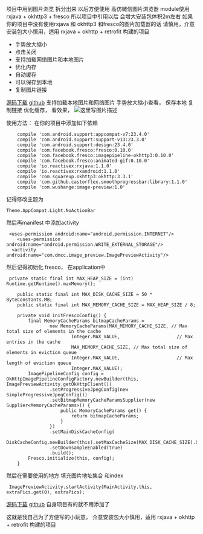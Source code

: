 项目中用到图片浏览 拆分出来 以后方便使用
高仿微信图片浏览器
module使用 rxjava + okhttp3 +  fresco
所以项目中引用以后  会增大安装包体积2m左右
如果你的项目中没有使用rxjava 和 okhttp3 和fresco的图片加载器的话 请慎用，介意安装包大小慎用，适用 rxjava + okhttp + retrofit 构建的项目

 - 手势放大缩小
 - 点击关闭
 - 支持加载网络图片和本地图片
 - 优化内存
 - 自动缓存
 - 可以保存到本地
 - 复制图片链接

[源码下载](http://download.csdn.net/detail/wushge11/9560585)
[github](https://github.com/wushge11/ImagePreview)
 支持加载本地图片和网络图片 手势放大缩小查看， 保存本地 复制链接 优化缓存， 
 看效果，
![这里写图片描述](http://img.blog.csdn.net/20160625111900812)

使用方法：
在你的项目中添加如下依赖

```
    compile 'com.android.support:appcompat-v7:23.4.0'
    compile 'com.android.support:support-v13:23.3.0'
    compile 'com.android.support:design:23.4.0'
    compile 'com.facebook.fresco:fresco:0.10.0'
    compile 'com.facebook.fresco:imagepipeline-okhttp3:0.10.0'
    compile 'com.facebook.fresco:animated-gif:0.10.0'
    compile 'io.reactivex:rxjava:1.1.0'
    compile 'io.reactivex:rxandroid:1.1.0'
    compile 'com.squareup.okhttp3:okhttp:3.3.1'
    compile 'com.github.castorflex.smoothprogressbar:library:1.1.0'
    compile 'com.wushange:image-preview:1.0'
```

记得修改主题为

```
Theme.AppCompat.Light.NoActionBar

```

然后再manifest 中添加activity

```
 <uses-permission android:name="android.permission.INTERNET"/>
    <uses-permission android:name="android.permission.WRITE_EXTERNAL_STORAGE"/>
  <activity android:name="com.dmcc.image_preview.ImagePreviewActivity"/>
```

然后记得初始化 fresco， 在application中

```
 private static final int MAX_HEAP_SIZE = (int) Runtime.getRuntime().maxMemory();

    public static final int MAX_DISK_CACHE_SIZE = 50 * ByteConstants.MB;
    public static final int MAX_MEMORY_CACHE_SIZE = MAX_HEAP_SIZE / 8;

    private void initFrescoConfig() {
        final MemoryCacheParams bitmapCacheParams =
                new MemoryCacheParams(MAX_MEMORY_CACHE_SIZE, // Max total size of elements in the cache
                        Integer.MAX_VALUE,                     // Max entries in the cache
                        MAX_MEMORY_CACHE_SIZE, // Max total size of elements in eviction queue
                        Integer.MAX_VALUE,                     // Max length of eviction queue
                        Integer.MAX_VALUE);
        ImagePipelineConfig config = OkHttpImagePipelineConfigFactory.newBuilder(this, ImagePreviewActivity.getOkHttpClient())
                .setProgressiveJpegConfig(new SimpleProgressiveJpegConfig())
                .setBitmapMemoryCacheParamsSupplier(new Supplier<MemoryCacheParams>() {
                    public MemoryCacheParams get() {
                        return bitmapCacheParams;
                    }
                })
                .setMainDiskCacheConfig(
                        DiskCacheConfig.newBuilder(this).setMaxCacheSize(MAX_DISK_CACHE_SIZE).build())
                .setDownsampleEnabled(true)
                .build();
        Fresco.initialize(this, config);
    }
```


然后在需要使用的地方 填充图片地址集合 和index

```
 ImagePreviewActivity.startActivity(MainActivity.this, extraPics.get(0), extraPics);
```


[源码下载](http://download.csdn.net/detail/wushge11/9560585)
[github](https://github.com/wushge11/ImagePreview)
自身项目有的就不用添加了

这就是我自己为了方便写的小玩意， 介意安装包大小慎用，适用 rxjava + okhttp + retrofit 构建的项目
